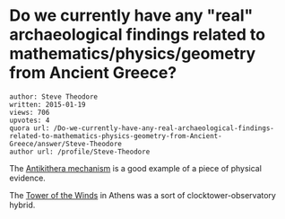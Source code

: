 # Do we currently have any "real" archaeological findings related to mathematics/physics/geometry from Ancient Greece?

	author: Steve Theodore
	written: 2015-01-19
	views: 706
	upvotes: 4
	quora url: /Do-we-currently-have-any-real-archaeological-findings-related-to-mathematics-physics-geometry-from-Ancient-Greece/answer/Steve-Theodore
	author url: /profile/Steve-Theodore


The [Antikithera mechanism](http://www.livescience.com/1166-scientists-unravel-mystery-ancient-greek-machine.html) is a good example of a piece of physical evidence. 

The [Tower of the Winds](http://en.wikipedia.org/wiki/Tower_of_the_Winds) in Athens was a sort of clocktower-observatory hybrid.

